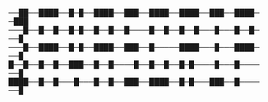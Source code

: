 ──██──████──█─█──████──███──████──████──███──████──███
───█──█──█──█─█──█──█──█────█──█──█──█───█───█──█───█
───█──████──█─█──████──███──█─────████───█───████───█
█──█──█──█──███──█──█────█──█──█──█─█────█───█──────█
████──█──█───█───█──█──███──████──█─█───███──█──────█    



